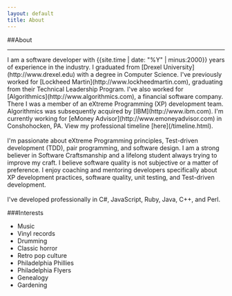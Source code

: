 ```yaml
---
layout: default
title: About
---
```

##About
<hr/>
I am a software developer with {{site.time | date: "%Y" | minus:2000}}  years of experience in the industry. 
I graduated from [Drexel University](http://www.drexel.edu) with a degree in Computer Science. I've previously worked for [Lockheed Martin](http://www.lockheedmartin.com), graduating from their Technical Leadership Program. I've also worked for [Algorithmics](http://www.algorithmics.com), a financial software company. There I was a member of an eXtreme Programming (XP) development team. Algorithmics was subsequently acquired by [IBM](http://www.ibm.com). I'm currently working for [eMoney Advisor](http://www.emoneyadvisor.com) in Conshohocken, PA. View my professional timeline [here](/timeline.html).
<br/><br/>
I'm passionate about eXtreme Programming principles, Test-driven development (TDD), pair programming, and software design. I am a strong believer in Software Craftsmanship and a lifelong student always trying to improve my craft. I believe software quality is not subjective or a matter of preference. 
I enjoy coaching and mentoring developers specifically about XP development practices, software quality, unit testing, and Test-driven development.
<br/><br/>
I've developed professionally in C#, JavaScript, Ruby, Java, C++, and Perl.

###Interests
* Music
* Vinyl records
* Drumming
* Classic horror
* Retro pop culture
* Philadelphia Phillies
* Philadelphia Flyers
* Genealogy
* Gardening
